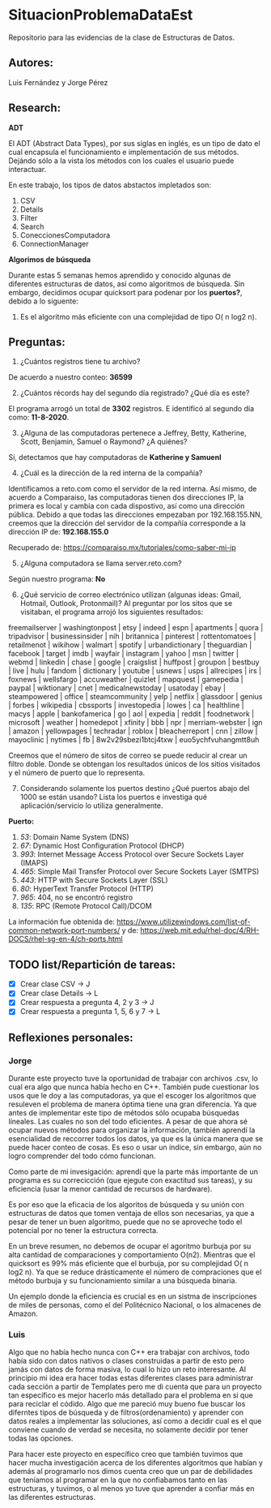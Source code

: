 # SituacionProblemaDataEst
Repositorio para las evidencias de la clase de Estructuras de Datos. 

## Autores: 
Luis Fernández y
Jorge Pérez

## Research:
**ADT**

El ADT (Abstract Data Types), por sus siglas en inglés, es un tipo de dato el cual encapsula el funcionamiento e implementación de sus métodos. Dejándo sólo a la vista los métodos con los cuales el usuario puede interactuar. 

En este trabajo, los tipos de datos abstactos impletados son: 
1. CSV
2. Details
3. Filter
4. Search
5. ConeccionesComputadora
6. ConnectionManager

**Algorimos de búsqueda**

Durante estas 5 semanas hemos aprendido y conocido algunas de diferentes estructuras de datos, así como algoritmos de búsqueda. Sin embargo, decidimos ocupar quicksort para podenar por los **puertos?**, debido a lo siguente:

1. Es el algoritmo más eficiente con una complejidad de tipo O( n log2 n).

## Preguntas:

1. ¿Cuántos registros tiene tu archivo? 

De acuerdo a nuestro conteo: **36599** 

2. ¿Cuántos récords hay del segundo día registrado? ¿Qué día es este? 

El programa arrogó un total de **3302** registros. E identificó al segundo día como: **11-8-2020**.

3. ¿Alguna de las computadoras pertenece a Jeffrey, Betty, Katherine, Scott, Benjamin, Samuel o Raymond? ¿A quiénes?

Sí, detectamos que hay computadoras de **Katherine y Samuenl**

4. ¿Cuál es la dirección de la red interna de la compañía? 

Identificamos a reto.com como el servidor de la red interna. Así mismo, de acuerdo a Comparaiso, las computadoras tienen dos direcciones IP, la primera es local y cambia con cada dispostivo, así como una dirección pública. Debido a que todas las direcciones empezaban por 192.168.155.NN, creemos que la dirección del servidor de la compañía corresponde a la dirección IP de: **192.168.155.0**

Recuperado de: https://comparaiso.mx/tutoriales/como-saber-mi-ip


5. ¿Alguna computadora se llama server.reto.com? 

Según nuestro programa: **No** 

6. ¿Qué servicio de correo electrónico utilizan (algunas ideas: Gmail, Hotmail, Outlook, Protonmail)? 
Al preguntar por los sitos que se visitaban, el programa arrojó los siguientes resultados: 

freemailserver | washingtonpost | etsy | indeed | espn | apartments | quora | tripadvisor | businessinsider | nih | britannica | pinterest | rottentomatoes | retailmenot | wikihow | walmart | spotify | urbandictionary | theguardian | facebook | target | imdb | wayfair | instagram | yahoo | msn | twitter | webmd | linkedin | chase | google | craigslist | huffpost | groupon | bestbuy | live | hulu | fandom | dictionary | youtube | usnews | usps | allrecipes | irs | foxnews | wellsfargo | accuweather | quizlet | mapquest | gamepedia | paypal | wiktionary | cnet | medicalnewstoday | usatoday | ebay | steampowered | office | steamcommunity | yelp | netflix | glassdoor | genius | forbes | wikipedia | cbssports | investopedia | lowes | ca | healthline | macys | apple | bankofamerica | go | aol | expedia | reddit | foodnetwork | microsoft | weather | homedepot | xfinity | bbb | npr | merriam-webster | ign | amazon | yellowpages | techradar | roblox | bleacherreport | cnn | zillow | mayoclinic | nytimes | fb | 8w2v29sbezi1btcj4txw | euo5ychfvuhangmtt8uh

Creemos que el número de sitos de correo se puede reducir al crear un filtro doble. Donde se obtengan los resultados únicos de los sitios visitados y el número de puerto que lo representa. 

7. Considerando solamente los puertos destino ¿Qué puertos abajo del 1000 se están usando? Lista los puertos e investiga qué aplicación/servicio lo utiliza generalmente. 

**Puerto:**
1. *53*: Domain Name System (DNS)
2. *67*: Dynamic Host Configuration Protocol (DHCP)
3. *993*: Internet Message Access Protocol over Secure Sockets Layer (IMAPS)
4. *465*: Simple Mail Transfer Protocol over Secure Sockets Layer (SMTPS)
5. *443*: HTTP with Secure Sockets Layer (SSL) 
6. *80*: HyperText Transfer Protocol (HTTP)
7. *965*: 404, no se encontró registro
8. *135*: RPC (Remote Protocol Call)/DCOM

La información fue obtenida de: https://www.utilizewindows.com/list-of-common-network-port-numbers/ y de: https://web.mit.edu/rhel-doc/4/RH-DOCS/rhel-sg-en-4/ch-ports.html

## TODO list/Repartición de tareas:
- [x] Crear clase CSV -> J
- [x] Crear clase Details -> L
- [x] Crear respuesta a pregunta 4, 2 y 3 -> J
- [x] Crear respuesta a pregunta 1, 5, 6 y 7 -> L

## Reflexiones personales:

### Jorge
Durante este proyecto tuve la oportunidad de trabajar con archivos .csv, lo cual era algo que nunca había hecho en C++. También pude cuestionar los usos que le doy a las computadoras, ya que el escoger los algoritmos que resuleven el problema de manera óptima tiene una gran diferencia. Ya que antes de implementar este tipo de métodos sólo ocupaba búsquedas líneales. Las cuales no son del todo eficientes. A pesar de que ahora sé ocupar nuevos métodos para organizar la información, también aprendí la esencialidad de reccorrer todos los datos, ya que es la única manera que se puede hacer conteo de cosas. Es eso o usar un índice, sin embargo, aún no logro comprender del todo cómo funcionan.

Como parte de mi invesigación: aprendí que la parte más importante de un programa es su correcicción (que ejegute con exactitud sus tareas), y su eficiencia (usar la menor cantidad de recursos de hardware).

Es por eso que la eficacia de los algoritos de búsqueda y su unión con estructuras de datos que tomen ventaja de ellos son necesarias, ya que a pesar de tener un buen algoritmo, puede que no se aproveche todo el potencial por no tener la estructura correcta. 

En un breve resumen, no debemos de ocupar el agoritmo burbuja por su alta cantidad de comparaciones y comportamiento O(n2). Mientras que el quicksort es 99% más eficiente que el burbuja, por su complejidad O( n log2 n). Ya que se reduce drásticamente el número de compraciones que el método burbuja y su funcionamiento similar a una búsqueda binaria. 

Un ejemplo donde la eficiencia es crucial es en un sistma de inscripciones de miles de personas, como el del Politécnico Nacional, o los almacenes de Amazon.


### Luis
Algo que no había hecho nunca con C++ era trabajar con archivos, todo había sido con datos nativos o clases construidas a partir de esto pero jamás con datos de forma masiva, lo cual lo hizo un reto interesante. Al principio mi idea era hacer todas estas diferentes clases para administrar cada sección a partir de Templates pero me di cuenta que para un proyecto tan específico es mejor hacerlo más detallado para el problema en si que para reciclar el códido. Algo que me pareció muy bueno fue buscar los diferntes tipos de búsqueda y de filtros(ordenamiento) y aprender con datos reales a implementar las soluciones, así como a decidir cual es el que conviene cuando de verdad se necesita, no solamente decidir por tener todas las opciones. 

Para hacer este proyecto en específico creo que también tuvimos que hacer mucha investigación acerca de los diferentes algoritmos que habían y además al programarlo nos dimos cuenta creo que un par de debilidades que teníamos al programar en la que no confiabamos tanto en las estructuras, y tuvimos, o al menos yo tuve que aprender a confiar más en las diferentes estructuras. 
